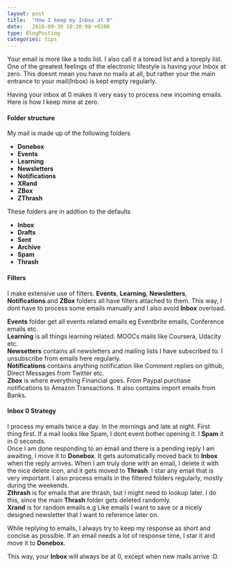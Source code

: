 ```yaml
---
layout: post
title:  "How I keep my Inbox at 0"
date:   2016-09-30 10:30:00 +0200
type: BlogPosting
categories: tips
---
```

Your email is more like a todo list. I also call it a toread list and a toreply list.
One of the greatest feelings of the electronic lifestyle is having your Inbox at zero.
This doesnt mean you have no mails at all, but rather your the main entrance to your mail(Inbox)
is kept empty regularly.  

Having your inbox at 0 makes it very easy to process new incoming emails. Here is how I keep mine at zero.

#### **Folder structure**
My mail is made up of the following folders

* **Donebox**
* **Events**
* **Learning**
* **Newsletters**
* **Notifications**
* **XRand**
* **ZBox**
* **ZThrash**

These folders are in addtion to the defaults

* **Inbox**
* **Drafts**
* **Sent**
* **Archive**
* **Spam**
* **Thrash**  

#### **Filters**
I make extensive use of filters. **Events**, **Learning**, **Newsletters**, **Notifications** and **ZBox** folders all have filters attached to them. This way, I dont have to process some emails manually and I also avoid **Inbox** overload.  

**Events** folder get all events related emails eg Eventbrite emails, Conference emails etc.  
**Learning** is all things learning related. MOOCs mails like Coursera, Udacity etc.  
**Newsetters** contains all newsletters and mailing lists I have subscribed to. I unsubscribe from emails here regularly.  
**Notifications** contains anything notification like Comment replies on github, Direct Messages from Twitter etc.  
**Zbox** is where everything Financial goes. From Paypal purchase notifications to Amazon Transactions. It also contains import emails from Banks.


#### **Inbox 0 Strategy**
I process my emails twice a day. In the mornings and late at night.
First thing first. If a mail looks like Spam, I dont event bother opening it. I **Spam** it in 0 seconds.  
Once I am done responding to an email and there is a pending reply I am awaiting, I move it to **Donebox**. It gets automatically moved back to **Inbox** when the reply arrives. When I am truly done with an email, I delete it with the nice delete icon, and it gets moved to **Thrash**. I star any email that is very important. I also process emails in the filtered folders regularly, mostly during the weekends.  
**Zthrash** is for emails that are thrash, but I might need to lookup later. I do this, since the main **Thrash** folder gets deleted randomly.  
**Xrand** is for random emails e.g Like emails I want to save or a nicely designed newsletter that I want to reference later on.  

While replying to emails, I always try to keep my response as short and concise as possible.
If an email needs a lot of response time, I star it and move it to **Donebox**.


This way, your **Inbox** will always be at 0, except when new mails arrive :D.
